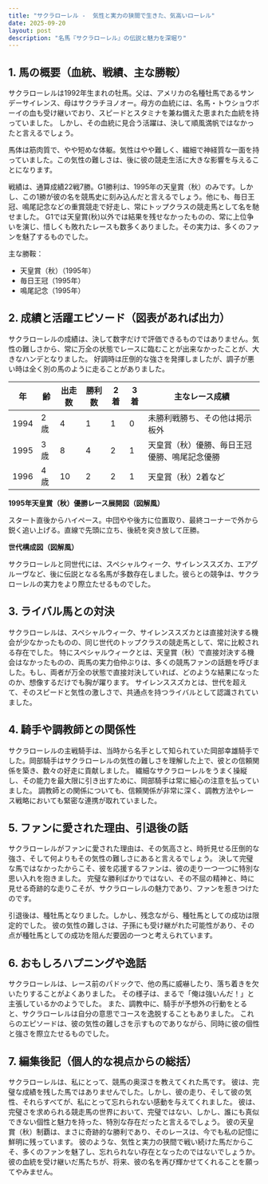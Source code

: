 ```yaml
---
title: "サクラローレル -  気性と実力の狭間で生きた、気高いローレル"
date: 2025-09-20
layout: post
description: "名馬『サクラローレル』の伝説と魅力を深堀り"
---
```


## 1. 馬の概要（血統、戦績、主な勝鞍）

サクラローレルは1992年生まれの牡馬。父は、アメリカの名種牡馬であるサンデーサイレンス、母はサクラチヨノオー。母方の血統には、名馬・トウショウボーイの血も受け継いでおり、スピードとスタミナを兼ね備えた恵まれた血統を持っていました。  しかし、その血統に見合う活躍は、決して順風満帆ではなかったと言えるでしょう。

馬体は筋肉質で、やや短めな体躯。気性はやや難しく、繊細で神経質な一面を持っていました。この気性の難しさは、後に彼の競走生活に大きな影響を与えることになります。

戦績は、通算成績22戦7勝。G1勝利は、1995年の天皇賞（秋）のみです。しかし、この1勝が彼の名を競馬史に刻み込んだと言えるでしょう。他にも、毎日王冠、鳴尾記念などの重賞競走で好走し、常にトップクラスの競走馬として名を馳せました。  G1では天皇賞(秋)以外では結果を残せなかったものの、常に上位争いを演じ、惜しくも敗れたレースも数多くありました。その実力は、多くのファンを魅了するものでした。


主な勝鞍：
* 天皇賞（秋）（1995年）
* 毎日王冠（1995年）
* 鳴尾記念（1995年）


## 2. 成績と活躍エピソード（図表があれば出力）

サクラローレルの成績は、決して数字だけで評価できるものではありません。気性の難しさから、常に万全の状態でレースに臨むことが出来なかったことが、大きなハンデとなりました。  好調時は圧倒的な強さを発揮しましたが、調子が悪い時は全く別の馬のように走ることがありました。


| 年 | 齢 | 出走数 | 勝利数 | 2着 | 3着 | 主なレース成績 |
|---|---|---|---|---|---|---|
| 1994 | 2歳 | 4 | 1 | 1 | 0 |  未勝利戦勝ち、その他は掲示板外 |
| 1995 | 3歳 | 8 | 4 | 2 | 1 | 天皇賞（秋）優勝、毎日王冠優勝、鳴尾記念優勝 |
| 1996 | 4歳 | 10 | 2 | 2 | 1 | 天皇賞（秋）2着など |


**1995年天皇賞（秋）優勝レース展開図（図解風）**

スタート直後からハイペース。中団やや後方に位置取り、最終コーナーで外から鋭く追い上げる。直線で先頭に立ち、後続を突き放して圧勝。


**世代構成図（図解風）**

サクラローレルと同世代には、スペシャルウィーク、サイレンススズカ、エアグルーヴなど、後に伝説となる名馬が多数存在しました。彼らとの競争は、サクラローレルの実力をより際立たせるものでした。


## 3. ライバル馬との対決

サクラローレルは、スペシャルウィーク、サイレンススズカとは直接対決する機会が少なかったものの、同じ世代のトップクラスの競走馬として、常に比較される存在でした。  特にスペシャルウィークとは、天皇賞（秋）で直接対決する機会はなかったものの、両馬の実力伯仲ぶりは、多くの競馬ファンの話題を呼びました。もし、両者が万全の状態で直接対決していれば、どのような結果になったのか、想像するだけでも胸が躍ります。  サイレンススズカとは、世代を超えて、そのスピードと気性の激しさで、共通点を持つライバルとして認識されていました。


## 4. 騎手や調教師との関係性

サクラローレルの主戦騎手は、当時から名手として知られていた岡部幸雄騎手でした。岡部騎手はサクラローレルの気性の難しさを理解した上で、彼との信頼関係を築き、数々の好走に貢献しました。  繊細なサクラローレルをうまく操縦し、その能力を最大限に引き出すために、岡部騎手は常に細心の注意を払っていました。  調教師との関係についても、信頼関係が非常に深く、調教方法やレース戦略においても緊密な連携が取れていました。


## 5. ファンに愛された理由、引退後の話

サクラローレルがファンに愛された理由は、その気高さと、時折見せる圧倒的な強さ、そして何よりもその気性の難しさにあると言えるでしょう。  決して完璧な馬ではなかったからこそ、彼を応援するファンは、彼の走り一つ一つに特別な思い入れを抱きました。  完璧な勝利ばかりではない、その不屈の精神と、時に見せる奇跡的な走りこそが、サクラローレルの魅力であり、ファンを惹きつけたのです。

引退後は、種牡馬となりました。しかし、残念ながら、種牡馬としての成功は限定的でした。  彼の気性の難しさは、子孫にも受け継がれた可能性があり、その点が種牡馬としての成功を阻んだ要因の一つと考えられています。


## 6. おもしろハプニングや逸話

サクラローレルは、レース前のパドックで、他の馬に威嚇したり、落ち着きを欠いたりすることがよくありました。  その様子は、まるで「俺は強いんだ！」と主張しているかのようでした。  また、調教中に、騎手が予想外の行動をとると、サクラローレルは自分の意思でコースを逸脱することもありました。  これらのエピソードは、彼の気性の難しさを示すものでありながら、同時に彼の個性と強さを際立たせるものでした。


## 7. 編集後記（個人的な視点からの総括）

サクラローレルは、私にとって、競馬の奥深さを教えてくれた馬です。  彼は、完璧な成績を残した馬ではありませんでした。しかし、彼の走り、そして彼の気性、それらすべてが、私にとって忘れられない感動を与えてくれました。  彼は、完璧さを求められる競走馬の世界において、完璧ではない、しかし、誰にも真似できない個性と魅力を持った、特別な存在だったと言えるでしょう。  彼の天皇賞（秋）制覇は、まさに奇跡的な勝利であり、そのレースは、今でも私の記憶に鮮明に残っています。  彼のような、気性と実力の狭間で戦い続けた馬だからこそ、多くのファンを魅了し、忘れられない存在となったのではないでしょうか。  彼の血統を受け継いだ馬たちが、将来、彼の名を再び輝かせてくれることを願ってやみません。
